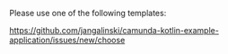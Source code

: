 Please use one of the following templates:

https://github.com/jangalinski/camunda-kotlin-example-application/issues/new/choose
